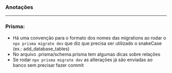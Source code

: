### Anotações

---

### Prisma:

- Há uma convenção para o formato dos nomes das migrations ao rodar o `npx prisma migrate dev` que diz que precisa ser utilizado o snakeCase (ex.: add_database_tables)
- No arquivo .prisma/schema.prisma tem algumas dicas sobre relações
- Se rodar `npx prisma migrate dev` as alterações já são enviadas ao banco sem precisar fazer commit
